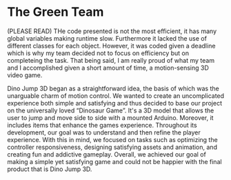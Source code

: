 # The Green Team

(PLEASE READ)
THe code presented is not the most efficient, it has many global variables making runtime slow. Furthermore it lacked the use of different classes for each object. However, it was coded given a deadline which is why my team decided not to focus on efficiency but on completeing the task. That being said, I am really proud of what my team and I accomplished given a short amount of time, a motion-sensing 3D video game.



Dino Jump 3D began as a straightforward idea, the basis of which was the unarguable charm of motion control. We wanted to create an uncomplicated experience both simple and satisfying and thus decided to base our project on the universally loved “Dinosaur Game”. It's a 3D model that allows the user to jump and move side to side with a mounted Arduino. Moreover, it includes items that enhance the games experience. Throughout its development, our goal was to understand and then refine the player experience. With this in mind, we focused on tasks such as optimizing the controller responsiveness, designing satisfying assets and animation, and creating fun and addictive gameplay. Overall, we achieved our goal of making a simple yet satisfying game and could not be happier with the final product that is Dino Jump 3D. 
